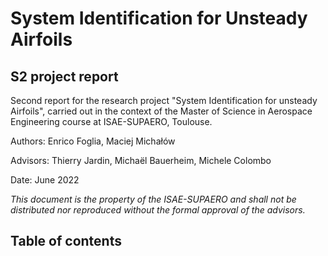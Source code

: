 # System Identification for Unsteady Airfoils
## S2 project report

Second report for the research project "System Identification for unsteady Airfoils", carried out in the context of the Master of Science in Aerospace Engineering course at ISAE-SUPAERO, Toulouse.

Authors: Enrico Foglia, Maciej Michałów 

Advisors: Thierry Jardin, Michaël Bauerheim, Michele Colombo

Date: June 2022 

*This document is the property of the ISAE-SUPAERO and shall not be distributed nor reproduced without
the formal approval of the advisors.*

## Table of contents

```{tableofcontents}
```
